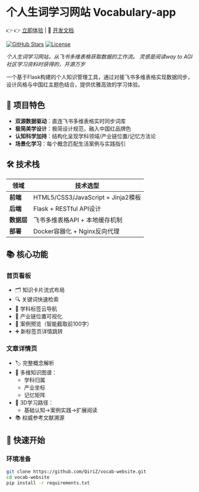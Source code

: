 # 个人生词学习网站 Vocabulary-app

👉 👉 [立即体验](http://qiri.pythonanywhere.com/) | 📖 [开发文档](#技术架构)

[![GitHub Stars](https://img.shields.io/github/stars/QiriZ/Vocabulary-app?style=social)](https://github.com/QiriZ/Vocabulary-app)
[![License](https://img.shields.io/badge/License-MIT-blue.svg)](https://opensource.org/licenses/MIT)

*个人生词学习网站，从飞书多维表格获取数据的工作流。 灵感是阅读way to AGI社区学习资料时获得的，开源万岁*

一个基于Flask构建的个人知识管理工具，通过对接飞书多维表格实现数据同步，设计风格与中国红主题色结合，提供优雅高效的学习体验。

## 🌟 项目特色
- **双源数据驱动**：直连飞书多维表格实时同步词库
- **极简美学设计**：极简设计规范，融入中国红品牌色
- **认知科学加持**：结构化呈现学科领域/产业链位置/记忆方法论
- **场景化学习**：每个概念匹配生活案例与实践指引

## 🛠️ 技术栈
| 领域        | 技术选型                          |
|-------------|-----------------------------------|
| **前端**    | HTML5/CSS3/JavaScript + Jinja2模板 |
| **后端**    | Flask + RESTful API设计           |
| **数据层**  | 飞书多维表格API + 本地缓存机制     |
| **部署**    | Docker容器化 + Nginx反向代理       |

## 📚 核心功能

### 首页看板
- 🗂️ 知识卡片流式布局
- 🔍 关键词快速检索
- 📌 学科标签云导航
- 🎯 产业链位置可视化
- 📖 案例预览（智能截取前100字）
- ➕ 新标签页详情跳转

### 文章详情页
- 🏷️ 完整概念解析
- 🧬 多维知识图谱：
  - 学科归属
  - 产业坐标
  - 记忆矩阵
- 🎯 3D学习路径：
  - 基础认知→案例实践→扩展阅读
- 📚 权威参考文献溯源

## 🚀 快速开始

### 环境准备
```bash
git clone https://github.com/QiriZ/vocab-website.git
cd vocab-website
pip install -r requirements.txt
